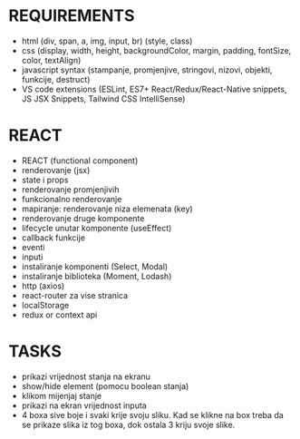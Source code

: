 
# REQUIREMENTS
- html (div, span, a, img, input, br) (style, class)
- css (display, width, height, backgroundColor, margin, padding, fontSize, color, textAlign)
- javascript syntax (stampanje, promjenjive, stringovi, nizovi, objekti, funkcije, destruct)
- VS code extensions (ESLint, ES7+ React/Redux/React-Native snippets, JS JSX Snippets, Tailwind CSS IntelliSense)

# REACT
- REACT (functional component)
- renderovanje (jsx)
- state i props
- renderovanje promjenjivih
- funkcionalno renderovanje
- mapiranje: renderovanje niza elemenata (key)
- renderovanje druge komponente
- lifecycle unutar komponente (useEffect)
- callback funkcije
- eventi
- inputi
- instaliranje komponenti (Select, Modal)
- instaliranje biblioteka (Moment, Lodash)
- http (axios)
- react-router za vise stranica
- localStorage
- redux or context api

# TASKS
- prikazi vrijednost stanja na ekranu
- show/hide element (pomocu boolean stanja)
- klikom mijenjaj stanje
- prikazi na ekran vrijednost inputa
- 4 boxa sive boje i svaki krije svoju sliku. Kad se klikne na box treba da se prikaze slika iz tog boxa, dok ostala 3 kriju svoje slike.
